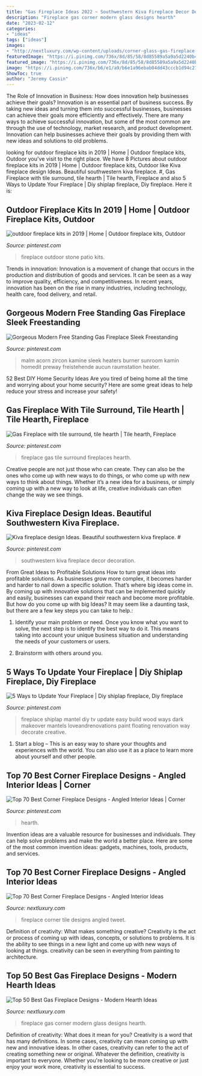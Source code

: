 ```yaml
---
title: "Gas Fireplace Ideas 2022 ~ Southwestern Kiva Fireplace Decor Decoration"
description: "Fireplace gas corner modern glass designs hearth"
date: "2023-02-12"
categories:
- "ideas"
tags: ["ideas"]
images:
- "http://nextluxury.com/wp-content/uploads/corner-glass-gas-fireplace-design-inspiration.jpg"
featuredImage: "https://i.pinimg.com/736x/8d/85/58/8d85589a5a9a5d2240b47f3b4fad0575.jpg"
featured_image: "https://i.pinimg.com/736x/8d/85/58/8d85589a5a9a5d2240b47f3b4fad0575.jpg"
image: "https://i.pinimg.com/736x/b6/e1/a9/b6e1a96ebab04dd43cccb1d94c2100cb.jpg"
ShowToc: true
author: "Jeremy Cassin"
---
```



The Role of Innovation in Business: How does innovation help businesses achieve their goals?
Innovation is an essential part of business success. By taking new ideas and turning them into successful businesses, businesses can achieve their goals more efficiently and effectively. There are many ways to achieve successful innovation, but some of the most common are through the use of technology, market research, and product development. Innovation can help businesses achieve their goals by providing them with new ideas and solutions to old problems.

	

		
looking for outdoor fireplace kits in 2019 | Home | Outdoor fireplace kits, Outdoor you've visit to the right place. We have 8 Pictures about outdoor fireplace kits in 2019 | Home | Outdoor fireplace kits, Outdoor like Kiva fireplace design Ideas. Beautiful southwestern kiva fireplace. #, Gas Fireplace with tile surround, tile hearth | Tile hearth, Fireplace and also 5 Ways to Update Your Fireplace | Diy shiplap fireplace, Diy fireplace. Here it is:
		
    
## Outdoor Fireplace Kits In 2019 | Home | Outdoor Fireplace Kits, Outdoor

<img loading=lazy src="https://i.pinimg.com/736x/a3/c7/b9/a3c7b99520559e4d810ac9abaadb0a61--outdoor-fireplace-patio-stacked-stone-outdoor-fireplace.jpg?b=t" onerror="this.onerror=null;this.src='https://tse2.mm.bing.net/th?id=OIP.f9MTm88OFbrvUOhWhXJUEgHaHn&amp;pid=15.1';" alt="outdoor fireplace kits in 2019 | Home | Outdoor fireplace kits, Outdoor">

_Source: pinterest.com_

>fireplace outdoor stone patio kits. 

	

Trends in innovation:
Innovation is a movement of change that occurs in the production and distribution of goods and services. It can be seen as a way to improve quality, efficiency, and competitiveness. In recent years, innovation has been on the rise in many industries, including technology, health care, food delivery, and retail.

    
## Gorgeous Modern Free Standing Gas Fireplace Sleek Freestanding

<img loading=lazy src="https://i.pinimg.com/736x/8d/85/58/8d85589a5a9a5d2240b47f3b4fad0575.jpg" onerror="this.onerror=null;this.src='https://tse4.mm.bing.net/th?id=OIP.gM8CfV5KhP8Xukn83Mr-mgAAAA&amp;pid=15.1';" alt="Gorgeous Modern Free Standing Gas Fireplace Sleek Freestanding">

_Source: pinterest.com_

>malm acorn zircon kamine sleek heaters burner sunroom kamin homedit preway freistehende aucun raumstation heater. 

	

52 Best DIY Home Security Ideas
Are you tired of being home all the time and worrying about your home security? Here are some great ideas to help reduce your stress and increase your safety!

    
## Gas Fireplace With Tile Surround, Tile Hearth | Tile Hearth, Fireplace

<img loading=lazy src="https://i.pinimg.com/736x/fc/0e/a2/fc0ea235f31dd10e69ffbee00d970a7a.jpg" onerror="this.onerror=null;this.src='https://tse4.mm.bing.net/th?id=OIP.SP1TriLI3FRTjcHaZmdviAHaNK&amp;pid=15.1';" alt="Gas Fireplace with tile surround, tile hearth | Tile hearth, Fireplace">

_Source: pinterest.com_

>fireplace gas tile surround fireplaces hearth. 

	

Creative people are not just those who can create. They can also be the ones who come up with new ways to do things, or who come up with new ways to think about things. Whether it’s a new idea for a business, or simply coming up with a new way to look at life, creative individuals can often change the way we see things.

    
## Kiva Fireplace Design Ideas. Beautiful Southwestern Kiva Fireplace. #

<img loading=lazy src="https://i.pinimg.com/736x/33/8a/59/338a5909c0f3ad5ab5a35ccb7c595418--southwestern-bedroom-southwest-decor.jpg" onerror="this.onerror=null;this.src='https://tse3.mm.bing.net/th?id=OIP._Kv_xYAgdQNnEN67nbNfyAHaKa&amp;pid=15.1';" alt="Kiva fireplace design Ideas. Beautiful southwestern kiva fireplace. #">

_Source: pinterest.com_

>southwestern kiva fireplace decor decoration. 

	

From Great Ideas to Profitable Solutions
How to turn great ideas into profitable solutions. As businesses grow more complex, it becomes harder and harder to nail down a specific solution. That’s where big ideas come in. By coming up with innovative solutions that can be implemented quickly and easily, businesses can expand their reach and become more profitable.
But how do you come up with big Ideas? It may seem like a daunting task, but there are a few key steps you can take to help.:

1) Identify your main problem or need. Once you know what you want to solve, the next step is to identify the best way to do it. This means taking into account your unique business situation and understanding the needs of your customers or users.

2) Brainstorm with others around you.

    
## 5 Ways To Update Your Fireplace | Diy Shiplap Fireplace, Diy Fireplace

<img loading=lazy src="https://i.pinimg.com/736x/b6/e1/a9/b6e1a96ebab04dd43cccb1d94c2100cb.jpg" onerror="this.onerror=null;this.src='https://tse1.mm.bing.net/th?id=OIP.w4ePAWQxXbEtwUVK_7EiDgHaLH&amp;pid=15.1';" alt="5 Ways to Update Your Fireplace | Diy shiplap fireplace, Diy fireplace">

_Source: pinterest.com_

>fireplace shiplap mantel diy tv update easy build wood ways dark makeover mantels loveandrenovations paint floating renovation way decorate creative. 

	

1. Start a blog – This is an easy way to share your thoughts and experiences with the world. You can also use it as a place to learn more about yourself and other people.

    
## Top 70 Best Corner Fireplace Designs - Angled Interior Ideas | Corner

<img loading=lazy src="https://i.pinimg.com/736x/bc/72/bb/bc72bb32ed48537105874b54068c7cb1.jpg" onerror="this.onerror=null;this.src='https://tse4.mm.bing.net/th?id=OIP.4CEn09NwY6lInuD6XwAiEgHaJ4&amp;pid=15.1';" alt="Top 70 Best Corner Fireplace Designs - Angled Interior Ideas | Corner">

_Source: pinterest.com_

>hearth. 

	

Invention ideas are a valuable resource for businesses and individuals. They can help solve problems and make the world a better place. Here are some of the most common invention ideas: gadgets, machines, tools, products, and services.

    
## Top 70 Best Corner Fireplace Designs - Angled Interior Ideas

<img loading=lazy src="http://nextluxury.com/wp-content/uploads/tile-corner-fireplace-design.jpg" onerror="this.onerror=null;this.src='https://tse2.mm.bing.net/th?id=OIP.DAeWVzUBIHNQ72ETUdnC1gHaLH&amp;pid=15.1';" alt="Top 70 Best Corner Fireplace Designs - Angled Interior Ideas">

_Source: nextluxury.com_

>fireplace corner tile designs angled tweet. 

	

Definition of creativity: What makes something creative?
Creativity is the act or process of coming up with ideas, concepts, or solutions to problems. It is the ability to see things in a new light and come up with new ways of looking at things. creativity can be seen in everything from painting to architecture.

    
## Top 50 Best Gas Fireplace Designs - Modern Hearth Ideas

<img loading=lazy src="http://nextluxury.com/wp-content/uploads/corner-glass-gas-fireplace-design-inspiration.jpg" onerror="this.onerror=null;this.src='https://tse2.mm.bing.net/th?id=OIP.D8WSzLQIfkzHIiAZ6iGUzAHaLG&amp;pid=15.1';" alt="Top 50 Best Gas Fireplace Designs - Modern Hearth Ideas">

_Source: nextluxury.com_

>fireplace gas corner modern glass designs hearth. 

	

Definition of creativity: What does it mean for you?
Creativity is a word that has many definitions. In some cases, creativity can mean coming up with new and innovative ideas. In other cases, creativity can refer to the act of creating something new or original. Whatever the definition, creativity is important to everyone. Whether you're looking to be more creative or just enjoy your work more, creativity is essential to success.

